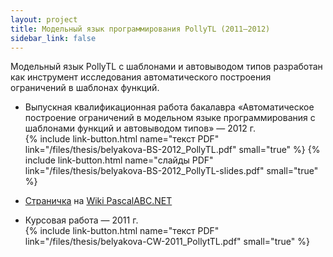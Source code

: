 ```yaml
---
layout: project
title: Модельный язык программирования PollyTL (2011–2012)
sidebar_link: false
---
```


Модельный язык PollyTL с шаблонами и автовыводом типов разработан
как инструмент исследования автоматического построения ограничений
в шаблонах функций. 

* Выпускная квалификационная работа бакалавра
  «Автоматическое построение ограничений в модельном языке программирования
  с шаблонами функций и автовыводом типов» — 2012 г.  
  {% include link-button.html name="текст PDF"
    link="/files/thesis/belyakova-BS-2012_PollyTL.pdf" small="true" %}
  {% include link-button.html name="слайды PDF"
    link="/files/thesis/belyakova-BS-2012_PollyTL-slides.pdf" small="true" %}

* [Страничка](http://pascalabc.net/wiki/index.php?title=Модельный_язык_программирования_—_исследование_типизации)
  на [Wiki PascalABC.NET](http://pascalabc.net/wiki)

* Курсовая работа — 2011 г.  
  {% include link-button.html name="текст PDF"
    link="/files/thesis/belyakova-CW-2011_PollytTL.pdf" small="true" %}